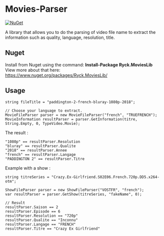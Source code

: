 # Movies-Parser 
[![NuGet](https://img.shields.io/nuget/v/Ryck.MoviesLib.svg)](https://www.nuget.org/packages/Ryck.MoviesLib)

A library that allows you to do the parsing of video file name to extract the information such as quality, language, resolution, title.

## Nuget

Install from Nuget using the command: **Install-Package Ryck.MoviesLib**
View more about that here: https://www.nuget.org/packages/Ryck.MoviesLib/

## Usage

    string fileTitle = "paddington-2-french-bluray-1080p-2018";
    
    // Choose your language to extract.
    MovieFileParser parser = new MovieFileParser("french", "TRUEFRENCH");
    MovieInformation resultParser = parser.GetInformation(titre, String.Empty, 0, TypeVideo.Movie);

The result :

    "1080p" == resultParser.Resolution
    "bluray" == resultParser.Qualite
    "2018" == resultParser.Annee
    "french" == resultParser.Langage
    "PADDINGTON 2" == resultParser.Titre

Example with a show :

    string titreSeries = "Crazy.Ex-Girlfriend.S02E06.French.720p.DD5.x264-otm";
        
    ShowFileParser parser = new ShowFileParser("VOSTFR", "french");
    var resultParser = parser.GetShow(titreSeries, "fakeName", 0);
    
    // Result   
    resultParser.Saison == 2
    resultParser.Episode == 6
    resultParser.Resolution == "720p"
    resultParser.Qualite == "Inconnu"
    resultParser.Langage == "FRENCH"
    resultParser.Titre == "Crazy Ex Girlfriend"